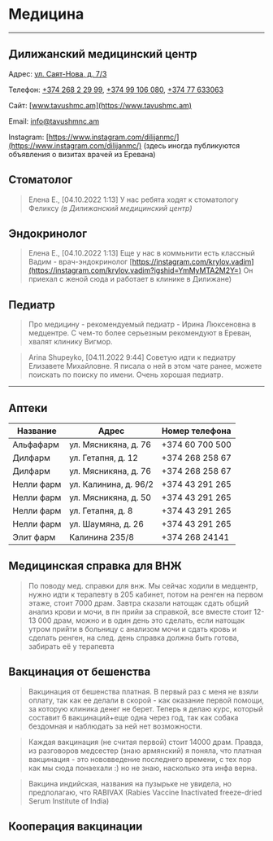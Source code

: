 # Медицина

---

## Дилижанский медицинский центр

Адрес: [ул. Саят-Нова, д. 7/3](https://goo.gl/maps/eu39iFx9XNZcr4cb8)

Телефон: [+374 268 2 29 99](tel:+37426822999), [+374 99 106 080](tel:+37499106080), [+374 77 633063](tel:+37477633063)

Сайт: [www.tavushmc.am](https://www.tavushmc.am)

Email: [info@tavushmnc.am](mailto:info@tavushmc.ru)

Instagram: [https://www.instagram.com/dilijanmc/](https://www.instagram.com/dilijanmc/) (здесь иногда публикуются объявления о визитах врачей из Еревана)

## Стоматолог

> Елена Е., [04.10.2022 1:13]
У нас ребята ходят к стоматологу Феликсу *(в Дилижанский медицинский центр)*
> 

## Эндокринолог

> Елена Е., [04.10.2022 1:13]
Еще у нас в коммьнити есть классный Вадим - врач-эндокринолог [https://instagram.com/krylov.vadim](https://instagram.com/krylov.vadim?igshid=YmMyMTA2M2Y=)
Он приехал с женой сюда и работает в клинике в Дилижане)
> 

## Педиатр

> Про медицину - рекомендуемый педиатр - Ирина Люксеновна в медцентре. С чем-то более серьезным рекомендуют в Ереван, хвалят клинику Вигмор.
> 

> Arina Shupeyko, [04.11.2022 9:44]
Советую идти к педиатру Елизавете Михайловне. Я писала о ней в этом чате ранее, можете поискать по поиску по имени. Очень хорошая педиатр.
> 

---

## Аптеки

| Название | Адрес | Номер телефона |
| --- | --- | --- |
| Альфафарм | ул. Мясникяна, д. 76 | +374 60 700 500 |
| Дилфарм | ул. Гетапня, д. 12 | +374 268 258 67 |
| Дилфарм | ул. Мясникяна, д. 76 | +374 268 258 67 |
| Нелли фарм | ул. Калинина, д. 96/2 | +374 43 291 265 |
| Нелли фарм | ул. Мясникяна, д. 50 | +374 43 291 265 |
| Нелли фарм | ул. Гетапня, д. 8 | +374 43 291 265 |
| Нелли фарм | ул. Шаумяна, д. 26 | +374 43 291 265 |
| Элит фарм | Калинина 235/8 | +374 268 24141 |

## Медицинская справка для ВНЖ

> По поводу мед. справки для внж. Мы сейчас ходили в медцентр, нужно идти к терапевту в 205 кабинет, потом на ренген на первом этаже, стоит 7000 драм. Завтра сказали натощак сдать общий анализ крови и мочи, в пн прийи за справкой, все вместе стоит 12-13 000 драм, можно и в один день это сделать, если натощак утром прийти в больницу с анализом мочи и сдать кровь и сделать ренген, на след. день справка должна быть готова, забирать её у терапевта
> 

## Вакцинация от бешенства

> Вакцинация от бешенства платная. В первый раз с меня не взяли оплату, так как ее делали в скорой - как оказание первой помощи, за которую клиника денег не берет. Теперь я делаю курс, который составит 6 вакцинаций+еще одна через год, так как собака бездомная и наблюдать за ней нет возможности.
> 

> Каждая вакцинация (не считая первой) стоит 14000 драм. Правда, из разговоров медсестер (знаю армянский) я поняла, что платная вакцинация - это нововведение последнего времени, с тех пор как мы сюда понаехали :) но не знаю, насколько эта инфа верна.
> 

> Вакцина индийская, названия на пузырьке не увидела, но предполагаю, что RABIVAX (Rabies Vaccine Inactivated freeze-dried Serum Institute of India)
> 

## Кооперация вакцинации
